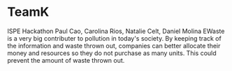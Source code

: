 # TeamK
ISPE Hackathon
Paul Cao, Carolina Rios, Natalie Celt, Daniel Molina
EWaste is a very big contributer to pollution in today's society. By keeping track of the information and waste thrown out, companies can better allocate their money and resources so they do not purchase as many units. This could prevent the amount of waste thrown out.
